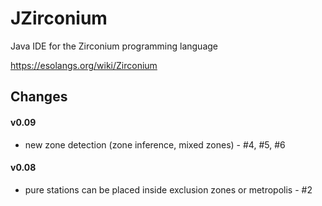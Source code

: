 # JZirconium

Java IDE for the Zirconium programming language

https://esolangs.org/wiki/Zirconium



## Changes

#### v0.09

* new zone detection (zone inference, mixed zones) - #4, #5, #6

#### v0.08

* pure stations can be placed inside exclusion zones or metropolis - #2

